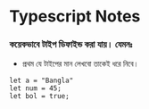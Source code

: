 # Typescript Notes

### কয়েকভাবে টাইপ ডিফাইন্ড করা যায়। যেমনঃ

- প্রথম যে টাইপের মান লেখবো তাকেই ধরে নিবে।

```
let a = "Bangla"
let num = 45;
let bol = true;

```
